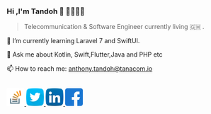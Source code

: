 ### Hi ,I'm Tandoh 👷 🧑🏽‍💻👋


>Telecommunication & Software Engineer currently living  🇬🇭 .

🌱 I’m currently learning Laravel 7 and SwiftUI.

💬 Ask me about Kotlin, Swift,Flutter,Java and PHP etc


📫 How to reach me: anthony.tandoh@tanacom.io



>## 
<a href="https://stackoverflow.com/users/7471088/tandoh-anthony-nwi-ackah" target="_blank">
  <img src="https://raw.githubusercontent.com/TandohAnthonyNwiAckah/TandohAnthonyNwiAckah/master/stackoverflow.svg" alt="Stackoverflow Profile" height="40" width="40"> <a href="" target="_blank">
  <img src="https://raw.githubusercontent.com/TandohAnthonyNwiAckah/TandohAnthonyNwiAckah/master/twitter.svg" alt="Twitter Profile" height="40" width="40"></a><a href="https://www.linkedin.com/in/anthony-nwi-ackah-tandoh-9000669b/" target="_blank">
  <img src="https://raw.githubusercontent.com/TandohAnthonyNwiAckah/TandohAnthonyNwiAckah/master/linkedin.svg" alt="LinkedIn Profile" height="40" width="40"></a><a href="https://tandohanthonynwiackah.github.io/Tanaport/" target="_blank">
  <img src="https://raw.githubusercontent.com/TandohAnthonyNwiAckah/TandohAnthonyNwiAckah/master/facebook.svg" alt="Facebook Profile" height="40" width="40">
</a>
